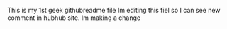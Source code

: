 This is my 1st geek githubreadme file
Im editing this fiel so I can see new comment in hubhub site.
Im making a change 
